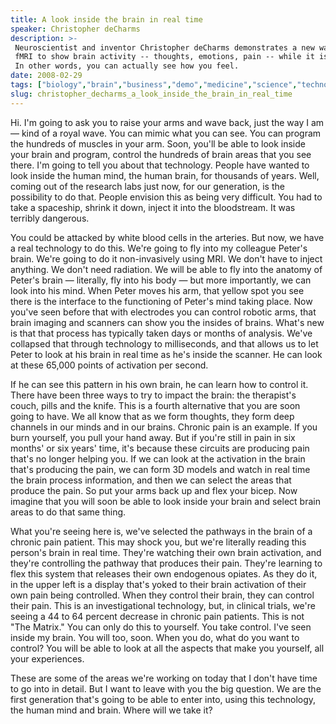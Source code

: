 ```yaml
---
title: A look inside the brain in real time
speaker: Christopher deCharms
description: >-
 Neuroscientist and inventor Christopher deCharms demonstrates a new way to use
 fMRI to show brain activity -- thoughts, emotions, pain -- while it is happening.
 In other words, you can actually see how you feel.
date: 2008-02-29
tags: ["biology","brain","business","demo","medicine","science","technology","visualizations"]
slug: christopher_decharms_a_look_inside_the_brain_in_real_time
---
```


Hi. I'm going to ask you to raise your arms and wave back, just the way I am — kind of a
royal wave. You can mimic what you can see. You can program the hundreds of muscles in
your arm. Soon, you'll be able to look inside your brain and program, control the hundreds
of brain areas that you see there. I'm going to tell you about that technology. People have
wanted to look inside the human mind, the human brain, for thousands of years. Well,
coming out of the research labs just now, for our generation, is the possibility to do
that. People envision this as being very difficult. You had to take a spaceship, shrink it
down, inject it into the bloodstream. It was terribly dangerous. 

You could be attacked by white blood cells in the arteries. But now, we have a real
technology to do this. We're going to fly into my colleague Peter's brain. We're going to
do it non-invasively using MRI. We don't have to inject anything. We don't need radiation.
We will be able to fly into the anatomy of Peter's brain — literally, fly into his body —
but more importantly, we can look into his mind. When Peter moves his arm, that yellow
spot you see there is the interface to the functioning of Peter's mind taking place. Now
you've seen before that with electrodes you can control robotic arms, that brain imaging
and scanners can show you the insides of brains. What's new is that that process has
typically taken days or months of analysis. We've collapsed that through technology to
milliseconds, and that allows us to let Peter to look at his brain in real time as he's
inside the scanner. He can look at these 65,000 points of activation per
second.

If he can see this pattern in his own brain, he can learn how to control it. There have
been three ways to try to impact the brain: the therapist's couch, pills and the knife.
This is a fourth alternative that you are soon going to have. We all know that as we form
thoughts, they form deep channels in our minds and in our brains. Chronic pain is an
example. If you burn yourself, you pull your hand away. But if you're still in pain in six
months' or six years' time, it's because these circuits are producing pain that's no
longer helping you. If we can look at the activation in the brain that's producing the
pain, we can form 3D models and watch in real time the brain process information, and then
we can select the areas that produce the pain. So put your arms back up and flex your
bicep. Now imagine that you will soon be able to look inside your brain and select brain
areas to do that same thing.

What you're seeing here is, we've selected the pathways in the brain of a chronic pain
patient. This may shock you, but we're literally reading this person's brain in real time.
They're watching their own brain activation, and they're controlling the pathway that
produces their pain. They're learning to flex this system that releases their own
endogenous opiates. As they do it, in the upper left is a display that's yoked to their
brain activation of their own pain being controlled. When they control their brain, they
can control their pain. This is an investigational technology, but, in clinical trials,
we're seeing a 44 to 64 percent decrease in chronic pain patients. This is not "The
Matrix." You can only do this to yourself. You take control. I've seen inside my brain.
You will too, soon. When you do, what do you want to control? You will be able to look at
all the aspects that make you yourself, all your experiences.

These are some of the areas we're working on today that I don't have time to go into in
detail. But I want to leave with you the big question. We are the first generation that's
going to be able to enter into, using this technology, the human mind and brain. Where
will we take it?

<!--
ad_duration=3.33
event="TED2008"
external_start_time=0
intro_duration=11.82
is_subtitle_required="False"
is_talk_featured="True"
language="en"
language_swap="False"
native_language="en"
number_of_related_talks=6
number_of_speakers=1
number_of_subtitled_videos=37
number_of_tags=8
number_of_talk_download_languages=39
number_of_talk_more_resources=0
number_of_talk_recommendations=0
number_of_talks_take_actions=0
post_ad_duration=0.83
published_timestamp="2008-03-24 16:46:00"
recording_date="2008-02-29"
speaker_description="Brain researcher"
speaker_is_published=1
speaker_name="Christopher deCharms"
talk_name="A look inside the brain in real time"
talks_tags=["biology","brain","business","demo","medicine","science","technology","visualizations"]
url_photo_speaker="https://pe.tedcdn.com/images/ted/35409_254x191.jpg"
url_photo_talk="https://pe.tedcdn.com/images/ted/35408_480x360.jpg"
url_webpage="https://www.ted.com/talks/christopher_decharms_a_look_inside_the_brain_in_real_time"
video_type_name="TED Stage Talk"
-->